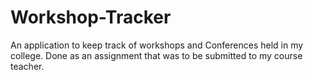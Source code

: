 # Workshop-Tracker
An application to keep track of workshops and Conferences held in my college.
Done as an assignment that was to be submitted to my course teacher.
